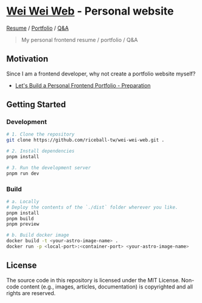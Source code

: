 # [Wei Wei Web](https://weweweb.pages.dev/en) - Personal website

[Resume](https://weweweb.pages.dev/en/resume/) /
[Portfolio](https://weweweb.pages.dev/en/work/) /
[Q&A](https://weweweb.pages.dev/en/faq/)

> My personal frontend resume / portfolio / Q&A



## Motivation

Since I am a frontend developer, why not create a portfolio website myself?

- [Let's Build a Personal Frontend Portfolio - Preparation](https://www.webdong.dev/en/post/lets-build-a-portfolio/)


## Getting Started

### Development

```bash
# 1. Clone the repository
git clone https://github.com/riceball-tw/wei-wei-web.git .

# 2. Install dependencies
pnpm install

# 3. Run the development server
pnpm run dev
```

### Build

```bash
# a. Locally
# Deploy the contents of the `./dist` folder wherever you like.
pnpm install
pnpm build
pnpm preview

# b. Build docker image
docker build -t <your-astro-image-name> .
docker run -p <local-port>:<container-port> <your-astro-image-name>
```

## License

The source code in this repository is licensed under the MIT License.
Non-code content (e.g., images, articles, documentation) is copyrighted and all rights are reserved.
